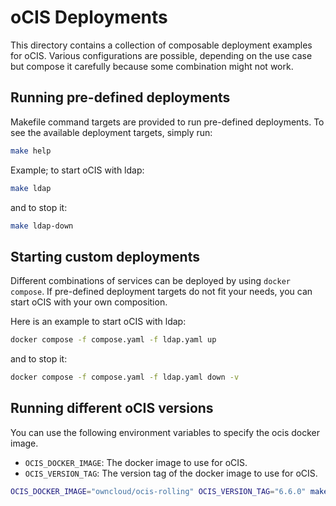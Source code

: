 # oCIS Deployments

This directory contains a collection of composable deployment examples for oCIS. Various configurations are possible, depending on the use case but compose it carefully because some combination might not work.

## Running pre-defined deployments

Makefile command targets are provided to run pre-defined deployments. To see the available deployment targets, simply run:

```bash
make help
```

Example; to start oCIS with ldap:

```bash
make ldap
```

and to stop it:

```bash
make ldap-down
```

## Starting custom deployments

Different combinations of services can be deployed by using `docker compose`. If pre-defined deployment targets do not fit your needs, you can start oCIS with your own composition.

Here is an example to start oCIS with ldap:

```bash
docker compose -f compose.yaml -f ldap.yaml up
```

and to stop it:

```bash
docker compose -f compose.yaml -f ldap.yaml down -v
```

## Running different oCIS versions

You can use the following environment variables to specify the ocis docker image.

- `OCIS_DOCKER_IMAGE`: The docker image to use for oCIS.
- `OCIS_VERSION_TAG`: The version tag of the docker image to use for oCIS.

```bash
OCIS_DOCKER_IMAGE="owncloud/ocis-rolling" OCIS_VERSION_TAG="6.6.0" make ldap
```
